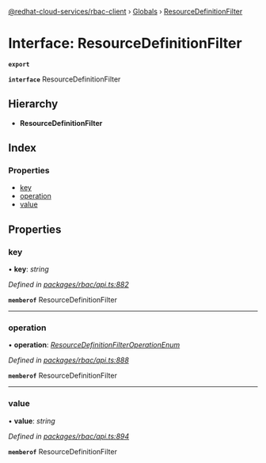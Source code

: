 [@redhat-cloud-services/rbac-client](../README.md) › [Globals](../globals.md) › [ResourceDefinitionFilter](resourcedefinitionfilter.md)

# Interface: ResourceDefinitionFilter

**`export`** 

**`interface`** ResourceDefinitionFilter

## Hierarchy

* **ResourceDefinitionFilter**

## Index

### Properties

* [key](resourcedefinitionfilter.md#key)
* [operation](resourcedefinitionfilter.md#operation)
* [value](resourcedefinitionfilter.md#value)

## Properties

###  key

• **key**: *string*

*Defined in [packages/rbac/api.ts:882](https://github.com/RedHatInsights/javascript-clients/blob/master/packages/rbac/api.ts#L882)*

**`memberof`** ResourceDefinitionFilter

___

###  operation

• **operation**: *[ResourceDefinitionFilterOperationEnum](../enums/resourcedefinitionfilteroperationenum.md)*

*Defined in [packages/rbac/api.ts:888](https://github.com/RedHatInsights/javascript-clients/blob/master/packages/rbac/api.ts#L888)*

**`memberof`** ResourceDefinitionFilter

___

###  value

• **value**: *string*

*Defined in [packages/rbac/api.ts:894](https://github.com/RedHatInsights/javascript-clients/blob/master/packages/rbac/api.ts#L894)*

**`memberof`** ResourceDefinitionFilter
